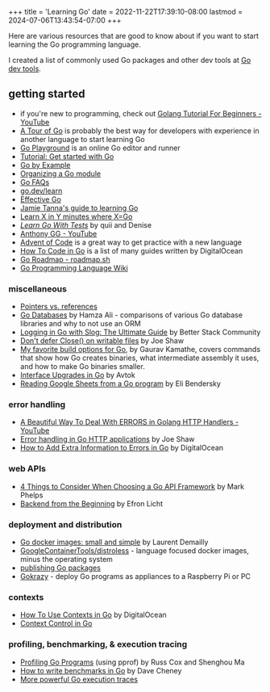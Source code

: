 +++
title = 'Learning Go'
date = 2022-11-22T17:39:10-08:00
lastmod = 2024-07-06T13:43:54-07:00
+++

Here are various resources that are good to know about if you want to start learning the Go programming language.

I created a list of commonly used Go packages and other dev tools at [Go dev tools](/go-dev-tools).

## getting started

* if you're new to programming, check out [Golang Tutorial For Beginners - YouTube](https://www.youtube.com/watch?v=Q0sKAMal4WQ)
* [A Tour of Go](https://go.dev/tour/welcome/1) is probably the best way for developers with experience in another language to start learning Go
* [Go Playground](https://go.dev/play/) is an online Go editor and runner
* [Tutorial: Get started with Go](https://go.dev/doc/tutorial/getting-started)
* [Go by Example](https://gobyexample.com/)
* [Organizing a Go module](https://go.dev/doc/modules/layout)
* [Go FAQs](https://go.dev/doc/faq)
* [go.dev/learn](https://go.dev/learn/)
* [Effective Go](https://go.dev/doc/effective_go)
* [Jamie Tanna's guide to learning Go](https://www.jvt.me/posts/2022/08/12/learning-new-language-go/)
* [Learn X in Y minutes where X=Go](https://learnxinyminutes.com/docs/go/)
* [_Learn Go With Tests_](https://quii.gitbook.io/learn-go-with-tests) by quii and Denise
* [Anthony GG - YouTube](https://www.youtube.com/@anthonygg_/videos)
* [Advent of Code](https://adventofcode.com/) is a great way to get practice with a new language
* [How To Code in Go](https://www.digitalocean.com/community/tutorial-series/how-to-code-in-go) is a list of many guides written by DigitalOcean
* [Go Roadmap - roadmap.sh](https://roadmap.sh/golang)
* [Go Programming Language Wiki](https://zchee.github.io/golang-wiki/)

### miscellaneous

* [Pointers vs. references](/pointers-vs-references)
* [Go Databases](https://blog.teamortix.com/posts/2021/08/go-databases/) by Hamza Ali - comparisons of various Go database libraries and why to not use an ORM
* [Logging in Go with Slog: The Ultimate Guide](https://betterstack.com/community/guides/logging/logging-in-go/) by Better Stack Community
* [Don't defer Close() on writable files](https://www.joeshaw.org/dont-defer-close-on-writable-files/) by Joe Shaw
* [My favorite build options for Go](https://opensource.com/article/22/4/go-build-options), by Gaurav Kamathe, covers commands that show how Go creates binaries, what intermediate assembly it uses, and how to make Go binaries smaller.
* [Interface Upgrades in Go](https://avtok.com/2014/11/05/interface-upgrades.html) by Avtok
* [Reading Google Sheets from a Go program](https://eli.thegreenplace.net/2024/reading-google-sheets-from-a-go-program/) by Eli Bendersky

### error handling

* [A Beautiful Way To Deal With ERRORS in Golang HTTP Handlers - YouTube](https://www.youtube.com/watch?v=aS1cJfQ-LrQ)
* [Error handling in Go HTTP applications](https://www.joeshaw.org/error-handling-in-go-http-applications/) by Joe Shaw
* [How to Add Extra Information to Errors in Go](https://www.digitalocean.com/community/tutorials/how-to-add-extra-information-to-errors-in-go) by DigitalOcean

### web APIs

* [4 Things to Consider When Choosing a Go API Framework](https://markphelps.me/posts/4-things-to-consider-when-choosing-a-go-api-framework/) by Mark Phelps
* [Backend from the Beginning](https://eblog.fly.dev/backendbasics.html) by Efron Licht

### deployment and distribution

* [Go docker images: small and simple](https://laurentsv.com/blog/2024/06/25/stop-the-go-and-docker-madness.html) by Laurent Demailly
* [GoogleContainerTools/distroless](https://github.com/GoogleContainerTools/distroless) - language focused docker images, minus the operating system
* [publishing Go packages](/publishing-go-packages)
* [Gokrazy](https://news.ycombinator.com/item?id=37583234) - deploy Go programs as appliances to a Raspberry Pi or PC

### contexts

* [How To Use Contexts in Go](https://www.digitalocean.com/community/tutorials/how-to-use-contexts-in-go) by DigitalOcean
* [Context Control in Go](https://zenhorace.dev/blog/context-control-go/)

### profiling, benchmarking, & execution tracing

* [Profiling Go Programs](https://go.dev/blog/pprof) (using pprof) by Russ Cox and Shenghou Ma
* [How to write benchmarks in Go](https://dave.cheney.net/2013/06/30/how-to-write-benchmarks-in-go) by Dave Cheney
* [More powerful Go execution traces](https://go.dev/blog/execution-traces-2024)
